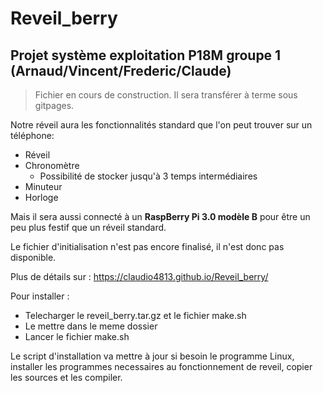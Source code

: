 # Reveil_berry
## Projet système exploitation P18M groupe 1 (Arnaud/Vincent/Frederic/Claude)

>Fichier en cours de construction.
>Il sera transférer à terme sous gitpages.

Notre réveil aura les fonctionnalités standard que l'on peut trouver sur un téléphone:
* Réveil 
* Chronomètre
  * Possibilité de stocker jusqu'à 3 temps intermédiaires
* Minuteur
* Horloge

Mais il sera aussi connecté à un **RaspBerry Pi 3.0 modèle B** pour être un peu plus festif que un réveil standard.

Le fichier d'initialisation n'est pas encore finalisé, il n'est donc pas disponible.

Plus de détails sur : https://claudio4813.github.io/Reveil_berry/

Pour installer :
 - Telecharger le reveil_berry.tar.gz et le fichier make.sh 
 - Le mettre dans le meme dossier
 - Lancer le fichier make.sh

Le script d'installation va mettre à jour si besoin le programme Linux, installer les programmes necessaires au fonctionnement de reveil, copier les sources et les compiler.
